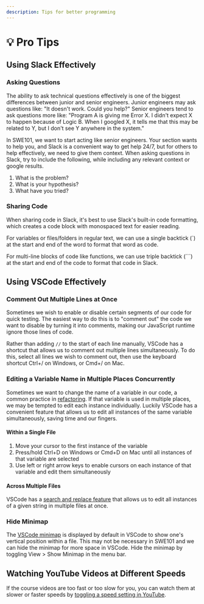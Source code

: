 ```yaml
---
description: Tips for better programming
---
```


# 💡 Pro Tips

## Using Slack Effectively

### Asking Questions

The ability to ask technical questions effectively is one of the biggest differences between junior and senior engineers. Junior engineers may ask questions like: "It doesn't work. Could you help?" Senior engineers tend to ask questions more like: "Program A is giving me Error X. I didn't expect X to happen because of Logic B. When I googled X, it tells me that this may be related to Y, but I don't see Y anywhere in the system."

In SWE101, we want to start acting like senior engineers. Your section wants to help you, and Slack is a convenient way to get help 24/7, but for others to help effectively, we need to give them context. When asking questions in Slack, try to include the following, while including any relevant context or google results.

1. What is the problem?
2. What is your hypothesis?
3. What have you tried?

### Sharing Code

When sharing code in Slack, it's best to use Slack's built-in code formatting, which creates a code block with monospaced text for easier reading.

For variables or files/folders in regular text, we can use a single backtick \(\`\) at the start and end of the word to format that word as code.

For multi-line blocks of code like functions, we can use triple backtick \(\`\`\`\) at the start and end of the code to format that code in Slack.

## Using VSCode Effectively

### Comment Out Multiple Lines at Once

Sometimes we wish to enable or disable certain segments of our code for quick testing. The easiest way to do this is to "comment out" the code we want to disable by turning it into comments, making our JavaScript runtime ignore those lines of code.

Rather than adding `//` to the start of each line manually, VSCode has a shortcut that allows us to comment out multiple lines simultaneously. To do this, select all lines we wish to comment out, then use the keyboard shortcut Ctrl+/ on Windows, or Cmd+/ on Mac.

### Editing a Variable Name in Multiple Places Concurrently

Sometimes we want to change the name of a variable in our code, a common practice in [refactoring](https://en.wikipedia.org/wiki/Code_refactoring). If that variable is used in multiple places, we may be tempted to edit each instance individually. Luckily VSCode has a convenient feature that allows us to edit all instances of the same variable simultaneously, saving time and our fingers.

#### Within a Single File

1. Move your cursor to the first instance of the variable
2. Press/hold Ctrl+D on Windows or Cmd+D on Mac until all instances of that variable are selected
3. Use left or right arrow keys to enable cursors on each instance of that variable and edit them simultaneously

#### Across Multiple Files

VSCode has a [search and replace feature](https://code.visualstudio.com/docs/editor/codebasics#_search-across-files) that allows us to edit all instances of a given string in multiple files at once.

### Hide Minimap

The [VSCode minimap](https://code.visualstudio.com/docs/getstarted/userinterface#_minimap) is displayed by default in VSCode to show one's vertical position within a file. This may not be necessary in SWE101 and we can hide the minimap for more space in VSCode. Hide the minimap by toggling View &gt; Show Minimap in the menu bar.

## Watching YouTube Videos at Different Speeds

If the course videos are too fast or too slow for you, you can watch them at slower or faster speeds by [toggling a speed setting in YouTube](https://support.google.com/youtube/answer/7509567?co=GENIE.Platform%3DDesktop&hl=en).

